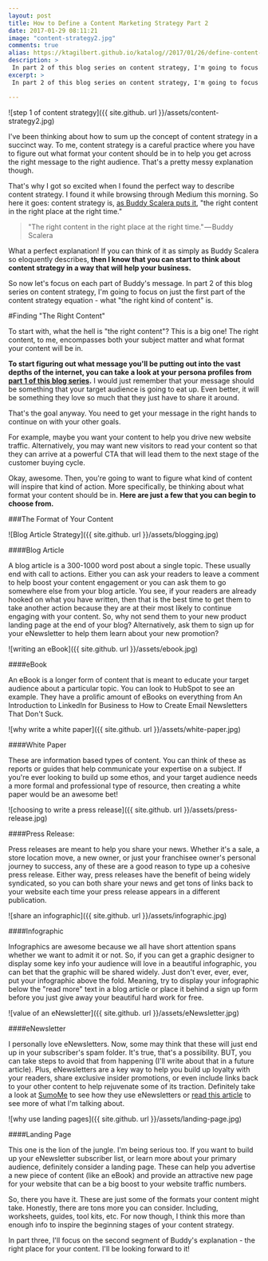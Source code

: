 ```yaml
---
layout: post
title: How to Define a Content Marketing Strategy Part 2
date: 2017-01-29 08:11:21
image: "content-strategy2.jpg"
comments: true
alias: https://ktagilbert.github.io/katalog//2017/01/26/define-content-marketing-strategy.html
description: >
 In part 2 of this blog series on content strategy, I'm going to focus on just the first part of the content strategy equation - what "the right kind of content" is.
excerpt: >
 In part 2 of this blog series on content strategy, I'm going to focus on just the first part of the content strategy equation - what "the right kind of content" is.

---
```


![step 1 of content strategy]({{ site.github. url }}/assets/content-strategy2.jpg)

I've been thinking about how to sum up the concept of content strategy in a succinct way. To me, content strategy is a careful practice where you have to figure out what format your content should be in to help you get across the right message to the right audience. That's a pretty messy explanation though.

That's why I got so excited when I found the perfect way to describe content strategy. I found it while browsing through Medium this morning. So here it goes: content strategy is, [as Buddy Scalera puts it](https://medium.com/antics-in-semantics/content-strategy-in-their-words-689487ade149#.iku4ysae1), "the right content in the right place at the right time."

>"The right content in the right place at the right time." — Buddy Scalera

What a perfect explanation! If you can think of it as simply as Buddy Scalera so eloquently describes, **then I know that you can start to think about content strategy in a way that will help your business.**

So now let's focus on each part of Buddy's message. In part 2 of this blog series on content strategy, I'm going to focus on just the first part of the content strategy equation - what "the right kind of content" is.

#Finding "The Right Content"

To start with, what the hell is "the right content"? This is a big one! The right content, to me, encompasses both your subject matter and what format your content will be in.

**To start figuring out what message you'll be putting out into the vast depths of the internet, you can take a look at your persona profiles from [part 1 of this blog series](/2017/01/26/content-marketing-strategy-part1.html).** I would just remember that your message should be something that your target audience is going to eat up. Even better, it will be something they love so much that they just have to share it around.

That's the goal anyway. You need to get your message in the right hands to continue on with your other goals.

For example, maybe you want your content to help you drive new website traffic. Alternatively, you may want new visitors to read your content so that they can arrive at a powerful CTA that will lead them to the next stage of the customer buying cycle.

Okay, awesome. Then, you're going to want to figure what kind of content will inspire that kind of action. More specifically, be thinking about what format your content should be in. **Here are just a few that you can begin to choose from.**

###The Format of Your Content

![Blog Article Strategy]({{ site.github. url }}/assets/blogging.jpg)

####Blog Article

A blog article is a 300-1000 word post about a single topic. These usually end with call to actions. Either you can ask your readers to leave a comment to help boost your content engagement or you can ask them to go somewhere else from your blog article. You see, if your readers are already hooked on what you have written, then that is the best time to get them to take another action because they are at their most likely to continue engaging with your content. So, why not send them to your new product landing page at the end of your blog? Alternatively, ask them to sign up for your eNewsletter to help them learn about your new promotion?

![writing an eBook]({{ site.github. url }}/assets/ebook.jpg)

####eBook

An eBook is a longer form of content that is meant to educate your target audience about a particular topic. You can look to HubSpot to see an example. They have a prolific amount of eBooks on everything from An Introduction to LinkedIn for Business to How to Create Email Newsletters That Don't Suck.

![why write a white paper]({{ site.github. url }}/assets/white-paper.jpg)

####White Paper

These are information based types of content. You can think of these as reports or guides that help communicate your expertise on a subject. If you're ever looking to build up some ethos, and your target audience needs a more formal and professional type of resource, then creating a white paper would be an awesome bet!

![choosing to write a press release]({{ site.github. url }}/assets/press-release.jpg)

####Press Release:

Press releases are meant to help you share your news. Whether it's a sale, a store location move, a new owner, or just your franchisee owner's personal journey to success, any of these are a good reason to type up a cohesive press release. Either way, press releases have the benefit of being widely syndicated, so you can both share your news and get tons of links back to your website each time your press release appears in a different publication.

![share an infographic]({{ site.github. url }}/assets/infographic.jpg)

####Infographic

Infographics are awesome because we all have short attention spans whether we want to admit it or not. So, if you can get a graphic designer to display some key info your audience will love in a beautiful infographic, you can bet that the graphic will be shared widely. Just don't ever, ever, ever, put your infographic above the fold. Meaning, try to display your infographic below the "read more" text in a blog article or place it behind a sign up form before you just give away your beautiful hard work for free.

![value of an eNewsletter]({{ site.github. url }}/assets/eNewsletter.jpg)

####eNewsletter

I personally love eNewsletters. Now, some may think that these will just end up in your subscriber's spam folder. It's true, that's a possibility. BUT, you can take steps to avoid that from happening (I'll write about that in a future article). Plus, eNewsletters are a key way to help you build up loyalty with your readers, share exclusive insider promotions, or even include links back to your other content to help rejuvenate some of its traction. Definitely take a look at [SumoMe](https://sumome.com/) to see how they use eNewsletters or [read this article](https://blog.hubspot.com/marketing/lead-nurturing-email-examples#sm.0001fkt4aa1682fkvsvj5homahm9h) to see more of what I'm talking about.

![why use landing pages]({{ site.github. url }}/assets/landing-page.jpg)

####Landing Page

This one is the lion of the jungle. I'm being serious too. If you want to build up your eNewsletter subscriber list, or learn more about your primary audience, definitely consider a landing page. These can help you advertise a new piece of content (like an eBook) and provide an attractive new page for your website that can be a big boost to your website traffic numbers.

So, there you have it. These are just some of the formats your content might take. Honestly, there are tons more you can consider. Including, worksheets, guides, tool kits, etc. For now though, I think this more than enough info to inspire the beginning stages of your content strategy.

In part three, I'll focus on the second segment of Buddy's explanation - the right place for your content. I'll be looking forward to it!
